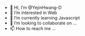 - 👋 Hi, I’m @YejinHwang-D
- 👀 I’m interested in Web
- 🌱 I’m currently learning Javascript
- 💞️ I’m looking to collaborate on ...
- 📫 How to reach me ...

<!---
YejinHwang-D/YejinHwang-D is a ✨ special ✨ repository because its `README.md` (this file) appears on your GitHub profile.
You can click the Preview link to take a look at your changes.
--->
